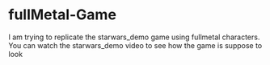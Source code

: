 # fullMetal-Game
I am trying to replicate the starwars_demo game using fullmetal characters.
You can watch the starwars_demo video to see how the game is suppose to look
